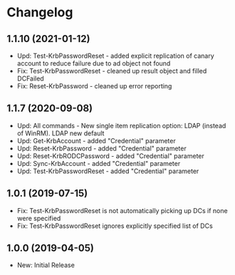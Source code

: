 ﻿# Changelog

## 1.1.10 (2021-01-12)

- Upd: Test-KrbPasswordReset - added explicit replication of canary account to reduce failure due to ad object not found
- Fix: Test-KrbPasswordReset - cleaned up result object and filled DCFailed
- Fix: Reset-KrbPassword - cleaned up error reporting

## 1.1.7 (2020-09-08)

- Upd: All commands - New single item replication option: LDAP (instead of WinRM). LDAP new default
- Upd: Get-KrbAccount - added "Credential" parameter
- Upd: Reset-KrbPassword - added "Credential" parameter
- Upd: Reset-KrbRODCPassword - added "Credential" parameter
- Upd: Sync-KrbAccount - added "Credential" parameter
- Upd: Test-KrbPasswordReset - added "Credential" parameter

## 1.0.1 (2019-07-15)

- Fix: Test-KrbPasswordReset is not automatically picking up DCs if none were specified
- Fix: Test-KrbPasswordReset ignores explicitly specified list of DCs

## 1.0.0 (2019-04-05)

- New: Initial Release
